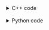 <details><summary>C++ code</summary>

![](https://github.com/archishmanghos/code-images/blob/master/GFG/Enemy.png)

</details>

<br>

<details><summary>Python code</summary>

![](https://github.com/archishmanghos/code-images/blob/master/GFG/Enemy-py.png)

</details>
